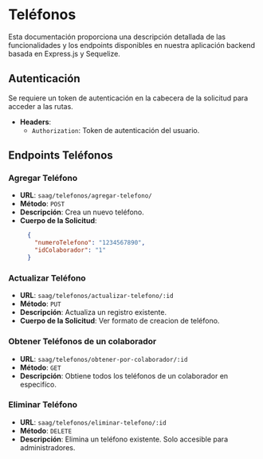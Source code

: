 # Teléfonos

Esta documentación proporciona una descripción detallada de las funcionalidades y los endpoints disponibles en nuestra aplicación backend basada en Express.js y Sequelize.

## Autenticación

Se requiere un token de autenticación en la cabecera de la solicitud para acceder a las rutas.

  - **Headers**:
    - `Authorization`: Token de autenticación del usuario.

## Endpoints Teléfonos

### Agregar Teléfono

- **URL**: `saag/telefonos/agregar-telefono/`
- **Método**: `POST`
- **Descripción**: Crea un nuevo teléfono.
- **Cuerpo de la Solicitud**:
  ```json
    {
      "numeroTelefono": "1234567890",
      "idColaborador": "1"
    }

### Actualizar Teléfono

- **URL**: `saag/telefonos/actualizar-telefono/:id`
- **Método**: `PUT`
- **Descripción**: Actualiza un registro existente.
- **Cuerpo de la Solicitud**: Ver formato de creacion de teléfono.

### Obtener Teléfonos de un colaborador

- **URL**: `saag/telefonos/obtener-por-colaborador/:id`
- **Método**: `GET`
- **Descripción**: Obtiene todos los teléfonos de un colaborador en especifíco.

### Eliminar Teléfono

- **URL**: `saag/telefonos/eliminar-telefono/:id`
- **Método**: `DELETE`
- **Descripción**: Elimina un teléfono existente. Solo accesible para administradores.